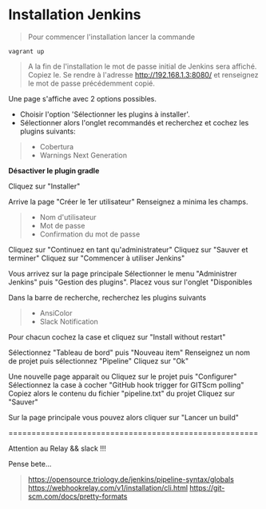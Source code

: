 # Installation Jenkins

> Pour commencer l'installation lancer la commande
```
vagrant up
```
> A la fin de l'installation le mot de passe initial de Jenkins sera affiché. Copiez le.
> Se rendre à l'adresse http://192.168.1.3:8080/ et renseignez le mot de passe précédemment copié.

Une page s'affiche avec 2 options possibles.
- Choisir l'option 'Sélectionner les plugins à installer'.
- Sélectionner alors l'onglet recommandés et recherchez  et cochez les plugins suivants:
>  - Cobertura
>  - Warnings Next Generation

**Désactiver le plugin gradle**

Cliquez sur "Installer"

Arrive la page "Créer le 1er utilisateur"
Renseignez a minima les champs.
> - Nom d'utilisateur
> - Mot de passe
> - Confirmation du mot de passe

Cliquez sur "Continuez en tant qu'administrateur"
Cliquez sur "Sauver et terminer"
Cliquez sur "Commencer à utiliser Jenkins"

Vous arrivez sur la page principale
Sélectionner le menu "Administrer Jenkins" puis "Gestion des plugins". Placez vous sur l'onglet "Disponibles

Dans la barre de recherche, recherchez les plugins suivants
>  - AnsiColor
>  - Slack Notification

Pour chacun cochez la case et cliquez sur "Install without restart"

Sélectionnez "Tableau de bord" puis "Nouveau item"
Renseignez un nom de projet puis sélectionnez "Pipeline"
Cliquez sur "Ok"

Une nouvelle page apparait
ou Cliquez sur le projet puis "Configurer"
Sélectionnez la case à cocher "GitHub hook trigger for GITScm polling"
Copiez alors le contenu du fichier "pipeline.txt" du projet
Cliquez sur "Sauver"

Sur la page principale vous pouvez alors cliquer sur "Lancer un build"


======================================================

Attention au Relay && slack !!!

Pense bete...
> https://opensource.triology.de/jenkins/pipeline-syntax/globals
> https://webhookrelay.com/v1/installation/cli.html
> https://git-scm.com/docs/pretty-formats
